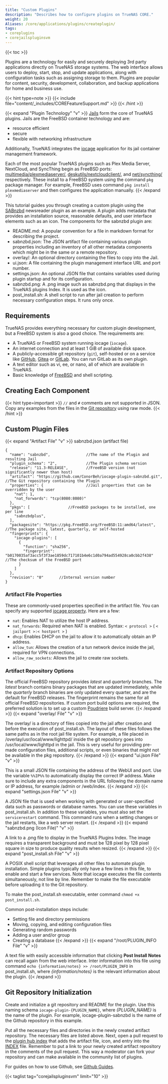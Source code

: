 ```yaml
---
title: "Custom Plugins"
description: "Describes how to configure plugins on TrueNAS CORE."
weight: 20
Aliases: /core/applications/plugins/createplugin/
tags:
- coreplugins
- corejailspluginsvm
---
```


{{< toc >}}

Plugins are a technology for easily and securely deploying 3rd party applications directly on TrueNAS storage systems.
The web interface allows users to deploy, start, stop, and update applications, along with configuration tasks such as assigning storage to them.
Plugins are popular for content, security, development, collaboration, and backup applications for home and business use.

{{< hint type=note >}}
{{< include file="content/_includes/COREFeatureSupport.md" >}}
{{< /hint >}}

{{< expand "Plugin Technology" "v" >}}
[Jails](https://docs.freebsd.org/en/books/handbook/jails/) form the core of TrueNAS plugins.
Jails are the FreeBSD container technology and are:
* resource efficient
* secure
* flexible with networking infrastructure

Additionally, TrueNAS integrates the [iocage](https://github.com/iocage/iocage) application for its jail container management framework.

Each of the most popular TrueNAS plugins such as Plex Media Server, NextCloud, and SyncThing begin as FreeBSD ports: [multimedia/plexmediaserver/](https://www.freshports.org/multimedia/plexmediaserver/), [deskutils/nextcloudclient/](https://www.freshports.org/deskutils/nextcloudclient/), and [net/syncthing/](https://www.freshports.org/net/syncthing/) respectively.
These install to a FreeBSD system using the command `pkg` package manager.
For example, FreeBSD uses command `pkg install plexmediaserver` and then configures the application manually.
{{< /expand >}}

This tutorial guides you through creating a custom plugin using the [SABnzbd](https://sabnzbd.org/) newsreader plugin as an example.
A plugin adds metadata that provides an installation source, reasonable defaults, and user interface elements such as an icon.
The components for the sabnzbd plugin are:

* <file>README.md</file>: A popular convention for a file in markdown format for describing the project.
* <file>sabnzbd.json</file>: The JSON artifact file containing various plugin properties including an inventory of all other metadata components which might be in the same or a remote repository.
* <file>overlay/</file>: An optional directory containing the files to copy into the Jail.
* <file>ui.json</file>: A file containing the plugin management interface URL and port number.
* <file>settings.json</file>: An optional JSON file that contains variables used during plugin startup and for its configuration.
* <file>sabnzbd.png</file>: A <file>.png</file> image such as <file>sabnzbd.png</file> that displays in the TrueNAS plugins Index. It is used as the icon.
* <file>post_install.sh</file>: A shell script to run after jail creation to perform necessary configuration steps. It runs only once.

## Requirements

TrueNAS provides everything necessary for custom plugin development, but a FreeBSD system is also a good choice. The requirements are:

* A TrueNAS or FreeBSD system running iocage (`iocage`).
* An internet connection and at least 1 GiB of available disk space.
* A publicly-accessible git repository (`git`), self-hosted or on a service like [GitHub](https://github.com/), [Gitea](https://gitea.io/en-us/) or [GitLab](https://about.gitlab.com/). You can run GitLab as its own plugin.
* A text editor such as vi, ee, or nano, all of which are available in TrueNAS.
* Basic knowledge of [FreeBSD](https://www.freebsd.org/doc/en_US.ISO8859-1/books/handbook/) and shell scripting.

## Creating Each Component

{{< hint type=important >}}
`//` and `#` comments are not supported in JSON.
Copy any examples from the files in the [Git repository](https://github.com/ix-plugin-hub) using raw mode.
{{< /hint >}}

## Custom Plugin Files
{{< expand "Artifact File" "v" >}}
<file>sabnzbd.json</file> (artifact file)
```
{
  "name": "sabnzbd",                //The name of the Plugin and resulting Jail
  "plugin_schema": "2",             //The Plugin schema version
  "release": "11.3-RELEASE",        //FreeBSD version (not significantly newer than host)
  "artifact": "https://github.com/ConorBeh/iocage-plugin-sabnzbd.git",      //The Git repository containing the Plugin
  "properties": {                   //Jail properties that can be overridden by the user
    "nat": 1,
    "nat_forwards": "tcp(8080:8080)"
  },
  "pkgs": [                 //FreeBSD packages to be installed, one per line
    "sabnzbdplus",
  ],
  "packagesite": "https://pkg.FreeBSD.org/FreeBSD:11:amd64/latest",          //The package site, latest, quarterly, or self-hosted
  "fingerprints": {
    "iocage-plugins": [
      {
        "function": "sha256",
        "fingerprint": "b0170035af3acc5f3f3ae1859dc717101b4e6c1d0a794ad554928ca0cbb2f438"       //The checksum of the FreeBSD port
      }
    ]
  },
  "revision": "0"       //Internal version number
}
```

### Artifact File Properties

These are commonly-used properties specified in the artifact file.
You can specify any supported [iocage property](https://www.freebsd.org/cgi/man.cgi?query=iocage&apropos=0&sektion=8&manpath=FreeBSD+11.3-RELEASE+and+Ports&arch=default&format=html).
Here are a few:

* `nat`: Enables NAT to utilize the host IP address.
* `nat_forwards`: Required when NAT is enabled. Syntax: `< protocol >` ( `< jailport >:< hostport >` )
* `dhcp`: Enables DHCP on the jail to allow it to automatically obtain an IP address.
* `allow_tun`: Allows the creation of a tun network device inside the jail, required for VPN connections.
* `allow_raw_sockets`: Allows the jail to create raw sockets.

### Artifact Repository Options

The official FreeBSD repository provides *latest* and *quarterly* branches.
The *latest* branch contains binary packages that are updated immediately, while the *quarterly* branch binaries are only updated every quarter, and are the default for FreeBSD releases.
The fingerprint remains the same for all official FreeBSD repositories.
If custom port build options are required, the preferred solution is to set up a custom [Poudriere](https://www.freebsd.org/doc/handbook/ports-poudriere.html) build server.
{{< /expand >}}
{{< expand "overlay/ File" "v" >}}

The <file>overlay/</file> is a directory of files copied into the jail after creation and before the execution of <file>post_install.sh</file>.
The layout of these files follows the same paths as in the root jail file system.
For example, a file placed in <file>/overlay/usr/local/www/lighttpd/</file> inside the git repository goes into <file>/usr/local/www/lighttpd</file> in the jail.
This is very useful for providing pre-made configuration files, additional scripts, or even binaries that might not be available in the pkg repository.
{{< /expand >}}
{{< expand "ui.json File" "v" >}}

This is a small JSON file containing the address of the WebUI and port.
Use the variable `%%IP%%` to automatically display the correct IP address.
Make sure to include any extra components in the URL following the domain name or IP address, for example <file>/admin</file> or <file>/web/index</file>.
{{< /expand >}}
{{< expand "settings.json File" "v" >}}

A JSON file that is used when working with generated or user-specified data such as passwords or database names.
You can use these variables in <file>post_install.sh</file>.
In addition to these variables, you must also set the `servicerestart` command.
This command runs when a setting changes or the jail restarts, like a web server restart.
{{< /expand >}}
{{< expand "sabnzbd.png (Icon File)" "v" >}}

A link to a <file>.png</file> file to display in the TrueNAS Plugins Index.
The image requires a transparent background and must be 128 pixel by 128 pixel square in size to produce quality results when resized.
{{< /expand >}}
{{< expand "post_install.sh File" "v" >}}

A POSIX shell script that leverages all other files to automate plugin installation.
Simple plugins typically only have a few lines in this file, to enable and start a few services.
Note that iocage executes the file contents simultaneously, not line by line.
Remember to make the file executable before uploading it to the Git repository.

To make the <file>post_install.sh</file> executable, enter command `chmod +x post_install.sh`.

Common post-installation steps include:

* Setting file and directory permissions
* Moving, copying, and editing configuration files
* Generating random passwords
* Adding a user and/or group
* Creating a database
{{< /expand >}}
{{< expand "/root/PLUGIN_INFO File" "v" >}}

A text file with easily accessible information that clicking **Post Install Notes** can recall again from the web interface.
Inter information into this file using command `echo {information/notes} >> /root/PLUGIN_INFO` in <file>post_install.sh</file>, where *{information/notes}* is the relevant information about the plugin.
{{< /expand >}}

## Git Repository Initialization

Create and initialize a git repository and <file>README</file> for the plugin.
Use this naming schema `iocage-plugin-{PLUGIN_NAME}`, where *{PLUGIN_NAME}* is the name of the plugin.
For example, iocage-plugin-sabnzbd is the name of the Github repository in this example.

Put all the necessary files and directories in the newly created artifact repository.
The necessary files are listed above.
Next, open a pull request to the [plugin hub index](https://github.com/ix-plugin-hub/iocage-plugin-index) that adds the artifact file, icon, and entry into the [<file>INDEX</file>](https://github.com/ix-plugin-hub/iocage-plugin-index/blob/master/INDEX) file.
Remember to put a link to your newly created artifact repository in the comments of the pull request.
This way a moderator can fork your repository and can make available in the community list of plugins.

For guides on how to use Github, see [Github Guides](https://guides.github.com/).

{{< taglist tag="corejailspluginsvm" limit="10" >}}

